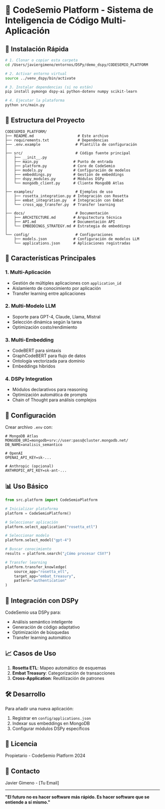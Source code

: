 # 🧠 CodeSemio Platform - Sistema de Inteligencia de Código Multi-Aplicación

## 🚀 Instalación Rápida

```bash
# 1. Clonar o copiar esta carpeta
cd /Users/javiergimeno/entornos/DSPy/demo_dspy/CODESEMIO_PLATFORM

# 2. Activar entorno virtual
source ../venv_dspy/bin/activate

# 3. Instalar dependencias (si no están)
pip install pymongo dspy-ai python-dotenv numpy scikit-learn

# 4. Ejecutar la plataforma
python src/main.py
```

## 📁 Estructura del Proyecto

```
CODESEMIO_PLATFORM/
├── README.md                    # Este archivo
├── requirements.txt             # Dependencias
├── .env.example                # Plantilla de configuración
│
├── src/                        # Código fuente principal
│   ├── __init__.py
│   ├── main.py                # Punto de entrada
│   ├── platform.py            # Core de CodeSemio
│   ├── models.py              # Configuración de modelos
│   ├── embeddings.py          # Gestión de embeddings
│   ├── dspy_modules.py        # Módulos DSPy
│   └── mongodb_client.py      # Cliente MongoDB Atlas
│
├── examples/                   # Ejemplos de uso
│   ├── rosetta_integration.py # Integración con Rosetta
│   ├── embat_integration.py   # Integración con Embat
│   └── cross_app_transfer.py  # Transfer learning
│
├── docs/                       # Documentación
│   ├── ARCHITECTURE.md        # Arquitectura técnica
│   ├── API.md                 # Documentación API
│   └── EMBEDDINGS_STRATEGY.md # Estrategia de embeddings
│
└── config/                     # Configuraciones
    ├── models.json            # Configuración de modelos LLM
    └── applications.json      # Aplicaciones registradas
```

## 🎯 Características Principales

### 1. **Multi-Aplicación** 
- Gestión de múltiples aplicaciones con `application_id`
- Aislamiento de conocimiento por aplicación
- Transfer learning entre aplicaciones

### 2. **Multi-Modelo LLM**
- Soporte para GPT-4, Claude, Llama, Mistral
- Selección dinámica según la tarea
- Optimización costo/rendimiento

### 3. **Multi-Embedding**
- CodeBERT para sintaxis
- GraphCodeBERT para flujo de datos
- Ontología vectorizada para dominio
- Embeddings híbridos

### 4. **DSPy Integration**
- Módulos declarativos para reasoning
- Optimización automática de prompts
- Chain of Thought para análisis complejos

## 🔧 Configuración

Crear archivo `.env` con:

```env
# MongoDB Atlas
MONGODB_URI=mongodb+srv://user:pass@cluster.mongodb.net/
DB_NAME=analisis_semantico

# OpenAI
OPENAI_API_KEY=sk-...

# Anthropic (opcional)
ANTHROPIC_API_KEY=sk-ant-...
```

## 📊 Uso Básico

```python
from src.platform import CodeSemioPlatform

# Inicializar plataforma
platform = CodeSemioPlatform()

# Seleccionar aplicación
platform.select_application("rosetta_etl")

# Seleccionar modelo
platform.select_model("gpt-4")

# Buscar conocimiento
results = platform.search("¿Cómo procesar CSV?")

# Transfer learning
platform.transfer_knowledge(
    source_app="rosetta_etl",
    target_app="embat_treasury",
    pattern="authentication"
)
```

## 🤝 Integración con DSPy

CodeSemio usa DSPy para:
- Análisis semántico inteligente
- Generación de código adaptativo
- Optimización de búsquedas
- Transfer learning automático

## 📈 Casos de Uso

1. **Rosetta ETL**: Mapeo automático de esquemas
2. **Embat Treasury**: Categorización de transacciones
3. **Cross-Application**: Reutilización de patrones

## 🛠️ Desarrollo

Para añadir una nueva aplicación:

1. Registrar en `config/applications.json`
2. Indexar sus embeddings en MongoDB
3. Configurar módulos DSPy específicos

## 📝 Licencia

Propietario - CodeSemio Platform 2024

## 👥 Contacto

Javier Gimeno - [Tu Email]

---

**"El futuro no es hacer software más rápido. Es hacer software que se entiende a sí mismo."**